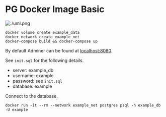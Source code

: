 # PG Docker Image Basic

![./uml.png](./uml.png)

```none
docker volume create example_data
docker network create example_net
docker-compose build && docker-compose up
```

By default Adminer can be found at [localhost:8080](http://localhost:8080).

See `init.sql` for the following details.

* server: example_db
* username: example
* password: see `init.sql`
* database: example

Connect to the database.

```none
docker run -it --rm --network example_net postgres psql -h example_db -U example
```

